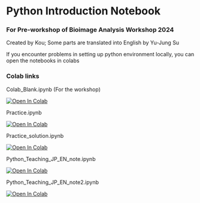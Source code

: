 # Python Introduction Notebook 

### For Pre-workshop of Bioimage Analysis Workshop 2024

Created by Kou; Some parts are translated into English by Yu-Jung Su

If you encounter problems in setting up python environment locally, you can open the notebooks in colabs

### Colab links

Colab_Blank.ipynb (For the workshop)

<a target="_blank" href="https://colab.research.google.com/github/Koushouu/Bioimage-Analysis-Workshop-23-24/blob/main/Introduction%20to%20Python/Colab_Blank.ipynb">
  <img src="https://colab.research.google.com/assets/colab-badge.svg" alt="Open In Colab"/>
</a>

Practice.ipynb

<a target="_blank" href="https://colab.research.google.com/github/Koushouu/Bioimage-Analysis-Workshop-23-24/blob/main/Introduction%20to%20Python/Practice.ipynb">
  <img src="https://colab.research.google.com/assets/colab-badge.svg" alt="Open In Colab"/>
</a>

Practice_solution.ipynb

<a target="_blank" href="https://colab.research.google.com/github/Koushouu/Bioimage-Analysis-Workshop-23-24/blob/main/Introduction%20to%20Python/Practice_solution.ipynb">
  <img src="https://colab.research.google.com/assets/colab-badge.svg" alt="Open In Colab"/>
</a>

Python_Teaching_JP_EN_note.ipynb

<a target="_blank" href="https://colab.research.google.com/github/Koushouu/Bioimage-Analysis-Workshop-23-24/blob/main/Introduction%20to%20Python/Python_Teaching_JP_EN_note.ipynb">
  <img src="https://colab.research.google.com/assets/colab-badge.svg" alt="Open In Colab"/>
</a>

Python_Teaching_JP_EN_note2.ipynb

<a target="_blank" href="https://colab.research.google.com/github/Koushouu/Bioimage-Analysis-Workshop-23-24/blob/main/Introduction%20to%20Python/Python_Teaching_JP_EN_note2.ipynb">
  <img src="https://colab.research.google.com/assets/colab-badge.svg" alt="Open In Colab"/>
</a>